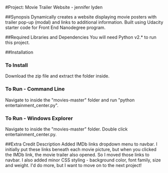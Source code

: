 #Project: Movie Trailer Website  - jennifer lyden

##Synopsis
Dynamically creates a website displaying movie posters with trailer pop-up (modal) and links to additional information. Built using Udacity starter code for Front End Nanodegree program.

##Required Libraries and Dependencies
You will need Python v2.* to run this project.

##Installation
### To Install
Download the zip file and extract the folder inside.
### To Run - Command Line
Navigate to inside the "movies-master" folder and run "python entertainment_center.py".
### To Run - Windows Explorer
Navigate to inside the "movies-master" folder. Double click entertainment_center.py.


##Extra Credit Description
Added IMDb links dropdown menu to navbar. I initially put these links beneath each movie picture, but when you clicked the IMDb link, the movie trailer also opened. So I moved those links to navbar. 
I also added minor CSS styling - background color, font family, size and weight. I'd do more, but I want to move on to the next project!
